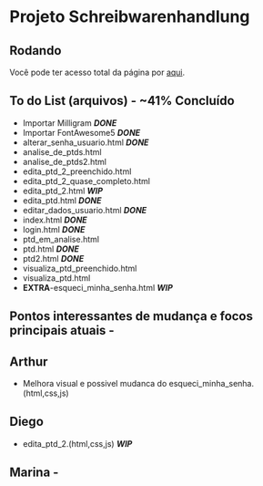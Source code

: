 # Projeto Schreibwarenhandlung

## Rodando

Você pode ter acesso total da página por [aqui](https://dbo-2021.github.io/projeto-schreibwarenhandlung/src/).

## To do List (arquivos) - ~41% Concluído

- Importar Milligram **_DONE_**
- Importar FontAwesome5 **_DONE_**
- alterar_senha_usuario.html **_DONE_**
- analise_de_ptds.html
- analise_de_ptds2.html
- edita_ptd_2_preenchido.html
- edita_ptd_2_quase_completo.html
- edita_ptd_2.html **_WIP_**
- edita_ptd.html **_DONE_**
- editar_dados_usuario.html **_DONE_**
- index.html **_DONE_**
- login.html **_DONE_**
- ptd_em_analise.html
- ptd.html **_DONE_**
- ptd2.html **_DONE_**
- visualiza_ptd_preenchido.html
- visualiza_ptd.html
- **EXTRA**-esqueci_minha_senha.html **_WIP_**

## Pontos interessantes de mudança e focos principais atuais -

## Arthur

- Melhora visual e possivel mudanca do esqueci_minha_senha.(html,css,js)

## Diego

- edita_ptd_2.(html,css,js) **_WIP_**

## Marina -
